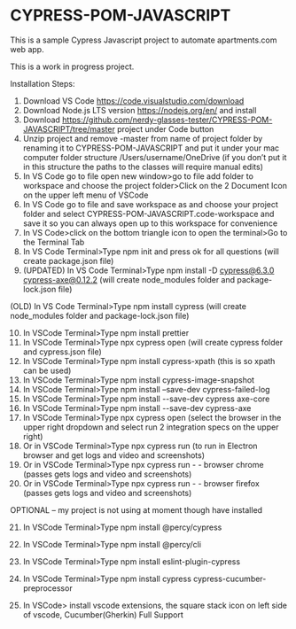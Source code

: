 # CYPRESS-POM-JAVASCRIPT
This is a sample Cypress Javascript project to automate apartments.com web app.

This is a work in progress project.

Installation Steps: 
1.	Download VS Code https://code.visualstudio.com/download
2.	Download Node.js LTS version https://nodejs.org/en/ and install
3.	Download https://github.com/nerdy-glasses-tester/CYPRESS-POM-JAVASCRIPT/tree/master project under Code button
4.	Unzip project and remove -master from name of project folder by renaming it to CYPRESS-POM-JAVASCRIPT and put it under your mac computer folder structure /Users/username/OneDrive (if you don’t put it in this structure the paths to the classes will require manual edits)
5.	In VS Code go to file open new window>go to file add folder to workspace and choose the project folder>Click on the 2 Document Icon on the upper left menu of VSCode
6.	In VS Code go to file and save workspace as and choose your project folder and select CYPRESS-POM-JAVASCRIPT.code-workspace and save it so you can always open up to this workspace for convenience
7.	In VS Code>click on the bottom triangle icon to open the terminal>Go to the Terminal Tab
8.	In VS Code Terminal>Type npm init and press ok for all questions (will create package.json file)
9.	(UPDATED) 
In VS Code Terminal>Type npm install -D cypress@6.3.0 cypress-axe@0.12.2
(will create node_modules folder and package-lock.json file)

(OLD)
In VS Code Terminal>Type npm install cypress (will create node_modules folder and package-lock.json file)

10.	In VSCode Terminal>Type npm install prettier
11.	In VSCode Terminal>Type npx cypress open (will create cypress folder and cypress.json file)
12.	In VSCode Terminal>Type npm install cypress-xpath (this is so xpath can be used)
13.	In VSCode Terminal>Type npm install cypress-image-snapshot
14.	In VSCode Terminal>Type npm install –save-dev cypress-failed-log
15. In VSCode Terminal>Type npm install --save-dev cypress axe-core
16. In VSCode Terminal>Type npm install --save-dev cypress-axe
17.	In VSCode Terminal>Type npx cypress open (select the browser in the upper right dropdown and select run 2 integration specs on the upper right)
18.	Or in VSCode Terminal>Type npx cypress run (to run in Electron browser and get logs and video and screenshots)
19.	Or in VSCode Terminal>Type npx cypress run - - browser chrome (passes gets logs and video and screenshots)
20.	Or in VSCode Terminal>Type npx cypress run - - browser firefox (passes gets logs and video and screenshots)

OPTIONAL – my project is not using at moment though have installed

21.	In VSCode Terminal>Type npm install @percy/cypress

22.	In VSCode Terminal>Type npm install @percy/cli

23.	In VSCode Terminal>Type npm install eslint-plugin-cypress

24.	In VSCode Terminal>Type npm install cypress cypress-cucumber-preprocessor

25.	In VSCode> install vscode extensions, the square stack icon on left side of vscode,  Cucumber(Gherkin) Full Support

